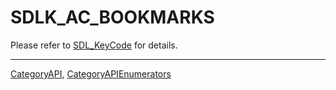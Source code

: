 # SDLK_AC_BOOKMARKS

Please refer to [SDL_KeyCode](SDL_KeyCode) for details.

----
[CategoryAPI](CategoryAPI), [CategoryAPIEnumerators](CategoryAPIEnumerators)

